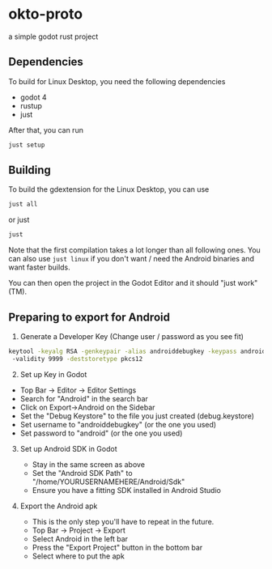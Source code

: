 # okto-proto
a simple godot rust project




## Dependencies

To build for Linux Desktop, you need the following dependencies

- godot 4
- rustup
- just
  
After that, you can run
```bash
just setup
```

## Building

To build the gdextension for the Linux Desktop, you can use

```bash
just all
```

or just

```bash
just
```

Note that the first compilation takes a lot longer than all following ones.
You can also use `just linux` if you don't want / need the Android binaries and want faster builds.

You can then open the project in the Godot Editor and it should "just work" (TM).


## Preparing to export for Android

1) Generate a Developer Key
(Change user / password as you see fit)
```bash
keytool -keyalg RSA -genkeypair -alias androiddebugkey -keypass android -keystore debug.keystore -storepass android -dname "CN=Android Debug,O=Android,C=US"
 -validity 9999 -deststoretype pkcs12
```
2) Set up Key in Godot
  - Top Bar -> Editor -> Editor Settings
  - Search for "Android" in the search bar
  - Click on Export->Android on the Sidebar
  - Set the "Debug Keystore" to the file you just created (debug.keystore)
  - Set username to "androiddebugkey" (or the one you used)
  - Set password to "android" (or the one you used)

3) Set up Android SDK in Godot
   - Stay in the same screen as above
   - Set the "Android SDK Path" to "/home/YOURUSERNAMEHERE/Android/Sdk"
   - Ensure you have a fitting SDK installed in Android Studio

4) Export the Android apk
   - This is the only step you'll have to repeat in the future.
   - Top Bar -> Project -> Export
   - Select Android in the left bar
   - Press the "Export Project" button in the bottom bar
   - Select where to put the apk
